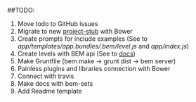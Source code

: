 ##TODO:

1. Move todo to GitHub issues
2. Migrate to new [project-stub](https://github.com/bem/project-stub/tree/feature/bt-1.0.0) with Bower
3. Create prompts for include examples (See to *app/templates/app.bundles/.bem/level.js* and *app/index.js*)
4. Create levels with BEM api (See to [docs](http://ru.bem.info/tools/bem/bem-tools/api/))
5. Make Gruntfile (bem make -> grunt dist -> bem server)
6. Painless plugins and libraries connection with Bower
7. Connect with travis
8. Make docs with bem-sets
9. Add Readme template